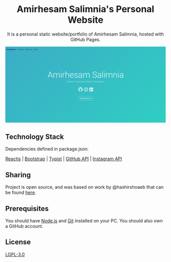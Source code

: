 
<br />
<p align="center">
  <h1 align="center">Amirhesam Salimnia's Personal Website</h1>
  <p align="center">
    It is a personal static website/portfolio of Amirhesam Salimnia, hosted with GitHub Pages.
  </p>
</p>

<!-- PROJECT LOGO -->

[![Site preview](/social-image.PNG)](https://amirhesamsalimnia.github.io/)

## Technology Stack 

Dependencies defined in package.json:

[Reactjs](https://reactjs.org/)
| [Bootstrap](https://getbootstrap.com/)
| [Typist](https://github.com/jstejada/react-typist)
| [GitHub API](https://developer.github.com/v3/repos/)
| [Instagram API](https://www.instagram.com/developer/embedding/)

## Sharing 

Project is open source, and was based on work by @hashirshoaeb that can be found [here](https://github.com/hashirshoaeb/home).

## Prerequisites 

You should have [Node.js](https://nodejs.org/en/) and [Git](https://git-scm.com/) installed on your PC. You should also own a GitHub account.

## License

[LGPL-3.0](https://www.gnu.org/licenses/lgpl-3.0.en.html)